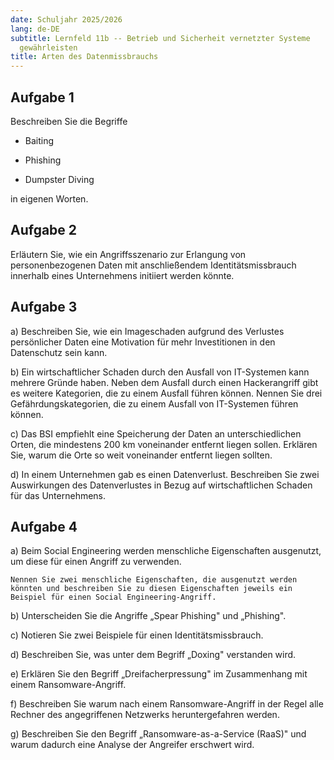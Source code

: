 ```yaml
---
date: Schuljahr 2025/2026
lang: de-DE
subtitle: Lernfeld 11b -- Betrieb und Sicherheit vernetzter Systeme
  gewährleisten
title: Arten des Datenmissbrauchs
---
```


## Aufgabe 1

Beschreiben Sie die Begriffe

- Baiting

- Phishing

- Dumpster Diving

in eigenen Worten.

## Aufgabe 2

Erläutern Sie, wie ein Angriffsszenario zur Erlangung von
personenbezogenen Daten mit anschließendem Identitätsmissbrauch
innerhalb eines Unternehmens initiiert werden könnte.

## Aufgabe 3

a)  Beschreiben Sie, wie ein Imageschaden aufgrund des Verlustes
    persönlicher Daten eine Motivation für mehr Investitionen in den
    Datenschutz sein kann.

<!-- -->

b)  Ein wirtschaftlicher Schaden durch den Ausfall von IT-Systemen kann
    mehrere Gründe haben. Neben dem Ausfall durch einen Hackerangriff
    gibt es weitere Kategorien, die zu einem Ausfall führen können.
    Nennen Sie drei Gefährdungskategorien, die zu einem Ausfall von
    IT-Systemen führen können.

<!-- -->

c)  Das BSI empfiehlt eine Speicherung der Daten an unterschiedlichen
    Orten, die mindestens 200 km voneinander entfernt liegen sollen.
    Erklären Sie, warum die Orte so weit voneinander entfernt liegen
    sollten.

<!-- -->

d)  In einem Unternehmen gab es einen Datenverlust. Beschreiben Sie zwei
    Auswirkungen des Datenverlustes in Bezug auf wirtschaftlichen
    Schaden für das Unternehmens.

## Aufgabe 4

a)  Beim Social Engineering werden menschliche Eigenschaften ausgenutzt,
    um diese für einen Angriff zu verwenden.

    Nennen Sie zwei menschliche Eigenschaften, die ausgenutzt werden
    könnten und beschreiben Sie zu diesen Eigenschaften jeweils ein
    Beispiel für einen Social Engineering-Angriff.

<!-- -->

b)  Unterscheiden Sie die Angriffe „Spear Phishing" und „Phishing".

<!-- -->

c)  Notieren Sie zwei Beispiele für einen Identitätsmissbrauch.

<!-- -->

d)  Beschreiben Sie, was unter dem Begriff „Doxing" verstanden wird.

<!-- -->

e)  Erklären Sie den Begriff „Dreifacherpressung" im Zusammenhang mit
    einem Ransomware-Angriff.

<!-- -->

f)  Beschreiben Sie warum nach einem Ransomware-Angriff in der Regel
    alle Rechner des angegriffenen Netzwerks heruntergefahren werden.

<!-- -->

g)  Beschreiben Sie den Begriff „Ransomware-as-a-Service (RaaS)" und
    warum dadurch eine Analyse der Angreifer erschwert wird.
